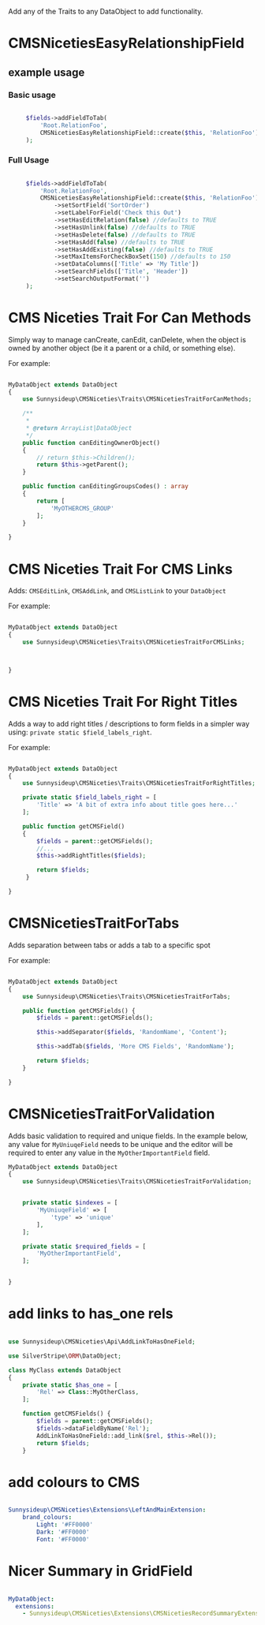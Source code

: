 
Add any of the Traits to any DataObject to add functionality.

# CMSNicetiesEasyRelationshipField

## example usage

### Basic usage

```php

     $fields->addFieldToTab(
         'Root.RelationFoo',
         CMSNicetiesEasyRelationshipField::create($this, 'RelationFoo')
     );
```

### Full Usage

```php

     $fields->addFieldToTab(
         'Root.RelationFoo',
         CMSNicetiesEasyRelationshipField::create($this, 'RelationFoo')
             ->setSortField('SortOrder')
             ->setLabelForField('Check this Out')
             ->setHasEditRelation(false) //defaults to TRUE
             ->setHasUnlink(false) //defaults to TRUE
             ->setHasDelete(false) //defaults to TRUE
             ->setHasAdd(false) //defaults to TRUE
             ->setHasAddExisting(false) //defaults to TRUE
             ->setMaxItemsForCheckBoxSet(150) //defaults to 150
             ->setDataColumns(['Title' => 'My Title'])
             ->setSearchFields(['Title', 'Header'])
             ->setSearchOutputFormat('')
     );

```

# CMS Niceties Trait For Can Methods

Simply way to manage canCreate, canEdit, canDelete, when the object is owned by
another object (be it a parent or a child, or something else).

For example:

```php

MyDataObject extends DataObject
{
    use Sunnysideup\CMSNiceties\Traits\CMSNicetiesTraitForCanMethods;

    /**
     *
     * @return ArrayList|DataObject
     */
    public function canEditingOwnerObject()
    {
        // return $this->Children();
        return $this->getParent();
    }

    public function canEditingGroupsCodes() : array
    {
        return [
            'MyOTHERCMS_GROUP'
        ];
    }

}
```

# CMS Niceties Trait For CMS Links

Adds: `CMSEditLink`, `CMSAddLink`, and `CMSListLink` to your `DataObject`

For example:

```php

MyDataObject extends DataObject
{
    use Sunnysideup\CMSNiceties\Traits\CMSNicetiesTraitForCMSLinks;



}

```

# CMS Niceties Trait For Right Titles

Adds a way to add right titles / descriptions to form fields in a simpler way using:
`private static $field_labels_right`.

For example:

```php

MyDataObject extends DataObject
{
    use Sunnysideup\CMSNiceties\Traits\CMSNicetiesTraitForRightTitles;

    private static $field_labels_right = [
        'Title' => 'A bit of extra info about title goes here...'
    ];

    public function getCMSField()
    {
        $fields = parent::getCMSFields();
        //...
        $this->addRightTitles($fields);

        return $fields;
     }

}

```

# CMSNicetiesTraitForTabs

Adds separation between tabs or adds a tab to a specific spot

For example:

```php

MyDataObject extends DataObject
{
    use Sunnysideup\CMSNiceties\Traits\CMSNicetiesTraitForTabs;

    public function getCMSFields() {
        $fields = parent::getCMSFields();

        $this->addSeparator($fields, 'RandomName', 'Content');

        $this->addTab($fields, 'More CMS Fields', 'RandomName');

        return $fields;
    }

}

```

# CMSNicetiesTraitForValidation

Adds basic validation to required and unique fields. In the example below, any value for
`MyUniuqeField` needs to be unique and the editor will be required to enter any value in
the `MyOtherImportantField` field.

```php
MyDataObject extends DataObject
{
    use Sunnysideup\CMSNiceties\Traits\CMSNicetiesTraitForValidation;


    private static $indexes = [
        'MyUniuqeField' => [
            'type' => 'unique'
        ],
    ];

    private static $required_fields = [
        'MyOtherImportantField',
    ];


}

```

# add links to has_one rels

```php

use Sunnysideup\CMSNiceties\Api\AddLinkToHasOneField;

use SilverStripe\ORM\DataObject;

class MyClass extends DataObject
{
    private static $has_one = [
        'Rel' => Class::MyOtherClass,
    ];

    function getCMSFields() {
        $fields = parent::getCMSFields();
        $fields->dataFieldByName('Rel');
        AddLinkToHasOneField::add_link($rel, $this->Rel());
        return $fields;
    }

```

# add colours to CMS

```yml

Sunnysideup\CMSNiceties\Extensions\LeftAndMainExtension:
    brand_colours: 
        Light: '#FF0000'
        Dark: '#FF0000'
        Font: '#FF0000'

```


# Nicer Summary in GridField

```yml

MyDataObject:
  extensions: 
    - Sunnysideup\CMSNiceties\Extensions\CMSNicetiesRecordSummaryExtension
